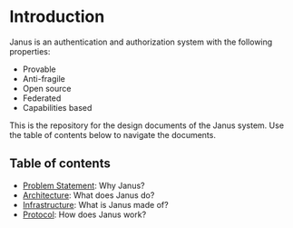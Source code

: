 # Introduction

Janus is an authentication and authorization system with the following properties:

- Provable
- Anti-fragile
- Open source
- Federated
- Capabilities based

This is the repository for the design documents of the Janus system.
Use the table of contents below to navigate the documents.

## Table of contents
- [Problem Statement](docs/10_problem/README.md): Why Janus?
- [Architecture](docs/20_architecture/README.md): What does Janus do?
- [Infrastructure](docs/30_infrastructure/README.md): What is Janus made of?
- [Protocol](docs/40_protocol/README.md): How does Janus work?

